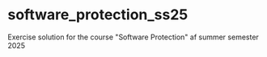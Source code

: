 # software_protection_ss25
Exercise solution for the course "Software Protection" af summer semester 2025
